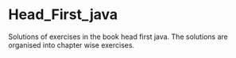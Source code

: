 # Head_First_java
Solutions of exercises in the book head first java.
The solutions are organised into chapter wise exercises.
